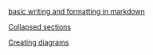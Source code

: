 [basic writing and formatting in markdown](https://docs.github.com/en/get-started/writing-on-github/getting-started-with-writing-and-formatting-on-github/basic-writing-and-formatting-syntax)

[Collapsed sections](https://docs.github.com/en/get-started/writing-on-github/working-with-advanced-formatting/organizing-information-with-collapsed-sections)

[Creating diagrams](https://docs.github.com/en/get-started/writing-on-github/working-with-advanced-formatting/creating-diagrams)

